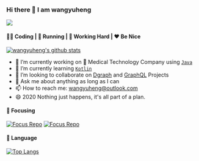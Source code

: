 ### Hi there 👋 I am wangyuheng

![](https://komarev.com/ghpvc/?username=wangyuheng)

####  👨‍💻  Coding  |  :running:  Running  |  :office:  Working Hard  |  :hearts:  Be Nice
 
[![wangyuheng's github stats](https://github-readme-stats.vercel.app/api?username=wangyuheng&show_icons=true)](https://github.com/anuraghazra/github-readme-stats)

- 🔭 I’m currently working on :hospital: Medical Technology Company using [`Java`](https://github.com/topics/java)
- 🌱 I’m currently learning [`Kotlin`](https://github.com/topics/kotlin)
- 👯 I’m looking to collaborate on [Dgraph](https://github.com/topics/dgraph) and [GraphQL](https://github.com/topics/graphql) Projects
- 💬 Ask me about anything as long as I can
- 📫 How to reach me: wangyuheng@outlook.com
- 😄 2020 Nothing just happens, it's all part of a plan.


####  :rainbow:  Focusing

[![Focus Repo](https://github-readme-stats.vercel.app/api/pin/?username=iaerac&repo=Arc)](https://github.com/iaerac/Arc)
[![Focus Repo](https://github-readme-stats.vercel.app/api/pin/?username=wangyuheng&repo=ddl2plantuml)](https://github.com/wangyuheng/ddl2plantuml)

####  :hammer:  Language

[![Top Langs](https://github-readme-stats.vercel.app/api/top-langs/?username=wangyuheng&hide=html,css)](https://github.com/wangyuheng)




<!--


**wangyuheng/wangyuheng** is a ✨ _special_ ✨ repository because its `README.md` (this file) appears on your GitHub profile.

Here are some ideas to get you started:

- 🔭 I’m currently working on ...
- 🌱 I’m currently learning ...
- 👯 I’m looking to collaborate on ...
- 🤔 I’m looking for help with ...
- 💬 Ask me about ...
- 📫 How to reach me: ...
- 😄 Pronouns: ...
- ⚡ Fun fact: ...

[![wangyuheng's github stats](https://github-readme-stats.vercel.app/api?username=wangyuheng&show_icons=true&theme=gruvbox)](https://github.com/anuraghazra/github-readme-stats)

[![Top Langs](https://github-readme-stats.vercel.app/api/top-langs/?username=wangyuheng&hide=html)](https://github.com/anuraghazra/github-readme-stats)

[![ReadMe Card](https://github-readme-stats.vercel.app/api/pin/?username=anuraghazra&repo=github-readme-stats)](https://github.com/anuraghazra/github-readme-stats)


-->
